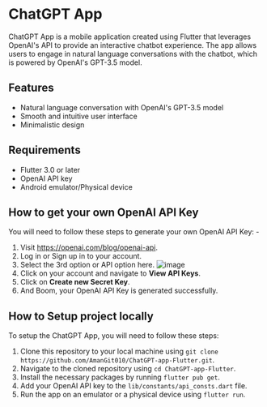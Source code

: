 # ChatGPT App

ChatGPT App is a mobile application created using Flutter that leverages OpenAI's API to provide an interactive chatbot experience. The app allows users to engage in natural language conversations with the chatbot, which is powered by OpenAI's GPT-3.5 model.

## Features

- Natural language conversation with OpenAI's GPT-3.5 model
- Smooth and intuitive user interface
- Minimalistic design

## Requirements

- Flutter 3.0 or later
- OpenAI API key
- Android emulator/Physical device


## How to get your own OpenAI API Key
You will need to follow these steps to generate your own OpenAI API Key: -

1. Visit https://openai.com/blog/openai-api.
2. Log in or Sign up in to your account.
3. Select the 3rd option or API option here. ![image](https://github.com/MohammedAkram-ENNOUAIMI/Application-ChatBot-utilisant-l-API-ChatGPT-dans-Flutter/assets/102356628/82b6ff70-c9e1-43a0-8771-f9017a6590a9)
4. Click on your account and navigate to **View API Keys**.
5. Click on **Create new Secret Key**.
6. And Boom, your OpenAI API Key is generated successfully.

## How to Setup project locally

To setup the ChatGPT App, you will need to follow these steps:

1. Clone this repository to your local machine using `git clone https://github.com/AmanGit010/ChatGPT-app-Flutter.git`.
2. Navigate to the cloned repository using `cd ChatGPT-app-Flutter`.
3. Install the necessary packages by running `flutter pub get`.
4. Add your OpenAI API key to the `lib/constants/api_consts.dart` file.
5. Run the app on an emulator or a physical device using `flutter run`.




